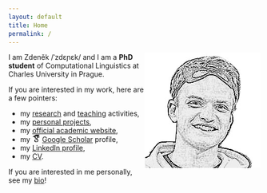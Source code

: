 ```yaml
---
layout: default
title: Home
permalink: /
---
```

<img id="about-img" align="right" src="assets/me/3.jpg" alt="me">

I am Zdeněk /ˈzdɛɲɛk/ and I am a **PhD student** of Computational Linguistics at Charles University in Prague. 

If you are interested in my work, here are a few pointers:
- my <i class="fa fa-area-chart"></i> [research](/research) and <i class="fa fa-graduation-cap"></i> [teaching](/teaching) activities,
- my <i class="fa fa-code"></i> [personal projects](/projects),
- my <i class="fa fa-university"></i> [official academic website](https://ufal.mff.cuni.cz/zdenek-kasner),
- my <img src="/assets/icons/scholar.png" style="display: inline"> [Google Scholar](https://scholar.google.cz/citations?user=6NnuRB8AAAAJ) profile,
- my <i class="fab fa-linkedin"></i> [LinkedIn profile](https://www.linkedin.com/in/zdenek-kasner/),
- my <i class="fa fa-file-pdf"></i> [CV](/assets/cv/cv.pdf).

If you are interested in me personally, see my <i class="fa fa-user"></i> [bio](/about)! 